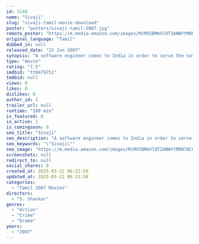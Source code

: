 ```yaml
---
id: 1148
name: "Sivaji"
slug: "sivaji-tamil-movie-download"
poster: "posters/sivaji-tamil-2007.jpg"
remote_poster: "https://m.media-amazon.com/images/M/MV5BMmVlOTZmNWYtMDNlNC00MzE2LWFkN2MtYjJhOGNhNGUwMjk3XkEyXkFqcGc@._V1_SX300.jpg"
original_language: "Tamil"
dubbed_in: null
released_date: "15 Jun 2007"
synopsis: "A software engineer comes to India in order to serve the nation and invest in its welfare. A few corrupt officials and politicians try to stop him while he tries to do good for the poor."
type: "movie"
rating: "7.5"
imdbid: "tt0479751"
tmdbid: null
views: 0
likes: 0
dislikes: 0
author_id: 1
trailer_url: null
runtime: "188 min"
is_featured: 0
is_active: 1
is_comingsoon: 0
seo_title: "Sivaji"
seo_description: "A software engineer comes to India in order to serve the nation and invest in its welfare. A few corrupt officials and politicians try to stop him while he tries to do good for the poor."
seo_keywords: "\"Sivaji\""
seo_image: "https://m.media-amazon.com/images/M/MV5BMmVlOTZmNWYtMDNlNC00MzE2LWFkN2MtYjJhOGNhNGUwMjk3XkEyXkFqcGc@._V1_SX300.jpg"
screenshots: null
redirect_to: null
social_shares: 0
created_at: 2025-03-22 06:21:50
updated_at: 2025-03-22 06:21:50
categories:
  - "Tamil 2007 Movies"
directors:
  - "S. Shankar"
genres:
  - "Action"
  - "Crime"
  - "Drama"
years:
  - "2007"
---
```

